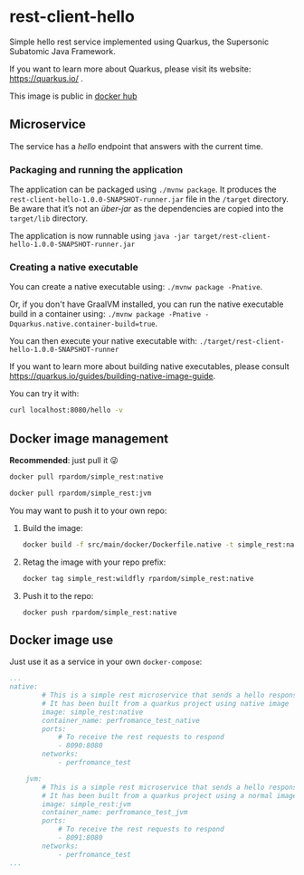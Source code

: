 # rest-client-hello

Simple hello rest service implemented using Quarkus, the Supersonic Subatomic Java Framework.

If you want to learn more about Quarkus, please visit its website: https://quarkus.io/ .

This image is public in [docker hub](https://hub.docker.com/r/rpardom/simple_rest/tags)

## Microservice

The service has a *hello* endpoint that answers with the current time.

### Packaging and running the application

The application can be packaged using `./mvnw package`.
It produces the `rest-client-hello-1.0.0-SNAPSHOT-runner.jar` file in the `/target` directory.
Be aware that it’s not an _über-jar_ as the dependencies are copied into the `target/lib` directory.

The application is now runnable using `java -jar target/rest-client-hello-1.0.0-SNAPSHOT-runner.jar`

### Creating a native executable

You can create a native executable using: `./mvnw package -Pnative`.

Or, if you don't have GraalVM installed, you can run the native executable build in a container using: `./mvnw package -Pnative -Dquarkus.native.container-build=true`.

You can then execute your native executable with: `./target/rest-client-hello-1.0.0-SNAPSHOT-runner`

If you want to learn more about building native executables, please consult https://quarkus.io/guides/building-native-image-guide.

You can try it with:

```bash
curl localhost:8080/hello -v
```

## Docker image management

**Recommended**: just pull it :stuck_out_tongue_winking_eye:

```bash
docker pull rpardom/simple_rest:native
```

```bash
docker pull rpardom/simple_rest:jvm
```

You may want to push it to your own repo:
1. Build the image:
   ```bash
   docker build -f src/main/docker/Dockerfile.native -t simple_rest:native .
   ```

2. Retag the image with your repo prefix:

   ```bash
   docker tag simple_rest:wildfly rpardom/simple_rest:native
   ```

3. Push it to the repo:

   ```
   docker push rpardom/simple_rest:native
   ```

## Docker image use

Just use it as a service in your own `docker-compose`:

```yml
...
native:
        # This is a simple rest microservice that sends a hello response including the current time.
        # It has been built from a quarkus project using native image
        image: simple_rest:native
        container_name: perfromance_test_native
        ports:
            # To receive the rest requests to respond
            - 8090:8080
        networks:
            - perfromance_test

    jvm:
        # This is a simple rest microservice that sends a hello response including the current time.
        # It has been built from a quarkus project using a normal image.
        image: simple_rest:jvm
        container_name: perfromance_test_jvm
        ports:
            # To receive the rest requests to respond
            - 8091:8080
        networks:
            - perfromance_test
...
```